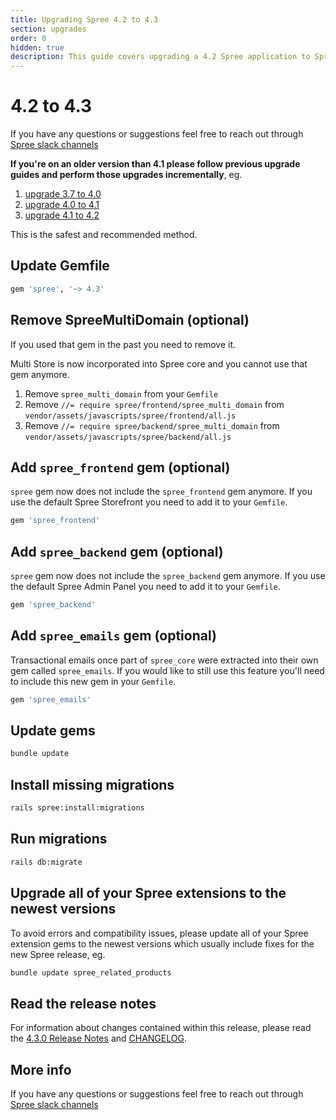 ```yaml
---
title: Upgrading Spree 4.2 to 4.3
section: upgrades
order: 0
hidden: true
description: This guide covers upgrading a 4.2 Spree application to Spree 4.3.
---
```


# 4.2 to 4.3

If you have any questions or suggestions feel free to reach out through [Spree slack channels](http://slack.spreecommerce.org/)

**If you're on an older version than 4.1 please follow previous upgrade guides and perform those upgrades incrementally**, eg.

1. [upgrade 3.7 to 4.0](three-dot-seven-to-four-dot-oh.md)
2. [upgrade 4.0 to 4.1](four-dot-oh-to-four-dot-one.md)
3. [upgrade 4.1 to 4.2](four-dot-one-to-four-dot-two.md)

This is the safest and recommended method.

## Update Gemfile

```ruby
gem 'spree', '~> 4.3'
```

## Remove SpreeMultiDomain \(optional\)

If you used that gem in the past you need to remove it.

Multi Store is now incorporated into Spree core and you cannot use that gem anymore.

1. Remove `spree_multi_domain` from your `Gemfile`
2. Remove `//= require spree/frontend/spree_multi_domain` from `vendor/assets/javascripts/spree/frontend/all.js`
3. Remove `//= require spree/backend/spree_multi_domain` from `vendor/assets/javascripts/spree/backend/all.js`

## Add `spree_frontend` gem \(optional\)

`spree` gem now does not include the `spree_frontend` gem anymore. If you use the default Spree Storefront you need to add it to your `Gemfile`.

```ruby
gem 'spree_frontend'
```

## Add `spree_backend` gem \(optional\)

`spree` gem now does not include the `spree_backend` gem anymore. If you use the default Spree Admin Panel you need to add it to your `Gemfile`.

```ruby
gem 'spree_backend'
```

## Add `spree_emails` gem \(optional\)

Transactional emails once part of `spree_core` were extracted into their own gem called `spree_emails`. If you would like to still use this feature you'll need to include this new gem in your `Gemfile`.

```ruby
gem 'spree_emails'
```

## Update gems

```bash
bundle update
```

## Install missing migrations

```bash
rails spree:install:migrations
```

## Run migrations

```bash
rails db:migrate
```

## Upgrade all of your Spree extensions to the newest versions

To avoid errors and compatibility issues, please update all of your Spree extension gems to the newest versions which usually include fixes for the new Spree release, eg.

```bash
bundle update spree_related_products
```

## Read the release notes

For information about changes contained within this release, please read the [4.3.0 Release Notes](https://github.com/spree/spree/releases/tag/v4.3.0) and [CHANGELOG](https://github.com/spree/spree/blob/master/CHANGELOG.md).

## More info

If you have any questions or suggestions feel free to reach out through [Spree slack channels](http://slack.spreecommerce.org/)

